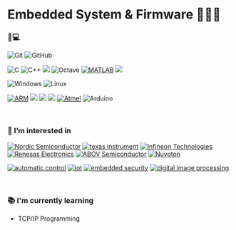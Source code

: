 # Embedded System & Firmware 👨🏻‍💻

<h3> 💪💻 </h3>

![Git](https://img.shields.io/badge/git-%23F05033.svg?style=for-the-badge&logo=git&logoColor=white)
![GitHub](https://img.shields.io/badge/github-%23121011.svg?style=for-the-badge&logo=github&logoColor=white)  

![C](https://img.shields.io/badge/c-%2300599C.svg?style=for-the-badge&logo=c&logoColor=white)
![C++](https://img.shields.io/badge/c++-%2300599C.svg?style=for-the-badge&logo=c%2B%2B&logoColor=white)
<img src="https://img.shields.io/badge/Python-3776AB?style=for-the-badge&logo=Python&logoColor=white">
![Octave](https://img.shields.io/badge/OCTAVE-darkblue?style=for-the-badge&logo=octave&logoColor=fcd683)
[![MATLAB](https://img.shields.io/badge/MATLAB-FFA726?style=for-the-badge)](https://)
<img src="https://img.shields.io/badge/OpenCV-5C3EE8?style=for-the-badge&logo=OpenCV&logoColor=white">

![Windows](https://img.shields.io/badge/Windows-0078D6?style=for-the-badge&logo=windows&logoColor=white)
![Linux](https://img.shields.io/badge/Linux-FCC624?style=for-the-badge&logo=linux&logoColor=black)    

[![ARM](https://img.shields.io/badge/ARM-0091BD?style=for-the-badge&logo=ARM&logoColor=white)](https://)
<img src="https://img.shields.io/badge/STMicroelectronics-03234B?style=for-the-badge&logo=STMicroelectronics&logoColor=white"> <img src="https://img.shields.io/badge/Espressif-E7352C?style=for-the-badge&logo=Espressif&logoColor=white">
<img src="https://img.shields.io/badge/Raspberry Pi-A22846?style=for-the-badge&logo=Raspberry Pi&logoColor=white">
[![Atmel](https://img.shields.io/badge/Atmel-0277BD?style=for-the-badge)](https://)
![Arduino](https://img.shields.io/badge/-Arduino-00979D?style=for-the-badge&logo=Arduino&logoColor=white) 
   
<br>

<h3> 🌱 I’m interested in </h3>

[![Nordic Semiconductor](https://img.shields.io/badge/Nordic_Semiconductor-0288D1?style=for-the-badge)](https://)
[![texas instrument](https://img.shields.io/badge/texas_instrument-B71C1C?style=for-the-badge)](https://)
[![Infineon Technologies](https://img.shields.io/badge/Infineon_Technologies-0D47A1?style=for-the-badge)](https://)
[![Renesas Electronics](https://img.shields.io/badge/Renesas_Electronics-3949AB?style=for-the-badge)](https://)
[![ABOV Semiconductor](https://img.shields.io/badge/ABOV_Semiconductor-43A047?style=for-the-badge)](https://)
[![Nuvoton](https://img.shields.io/badge/Nuvoton-D84315?style=for-the-badge)](https://) 

[![automatic control](https://img.shields.io/badge/automatic_control-CFD8DC?style=for-the-badge)](https://)
[![iot](https://img.shields.io/badge/iot-CFD8DC?style=for-the-badge)](https://)
[![embedded security](https://img.shields.io/badge/embedded_security-CFD8DC?style=for-the-badge)](https://)
[![digital image processing](https://img.shields.io/badge/digital_image_processing-CFD8DC?style=for-the-badge)](https://)  

<br>


<h3> 📚 I'm currently learning </h3>

- TCP/IP Programming

<br>
